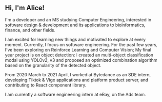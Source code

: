 ## Hi, I'm Alice!
I'm a developer and an MS studying Computer Engineering, interested in software design & development and its applications to bioinformatics, finance, and other fields.

I am excited for learning new things and motivated to explore at every moment. Currently, I focus on software engineering. For the past few years, I've been exploring on Reinforce Learning and Computer Vision; My final year project is on object detection: I created an multi-object classification modal using YOLOv2, v3 and proposed an optimized combination algorithm based on the granularity of the detected object.

From 2020 March to 2021 April, I worked at Bytedance as an SDE intern, developing Tiktok & Vigo applications and platform product server, and contributing to React component library.

I am currently a software engineering intern at eBay, on the Ads team.


